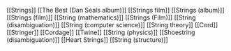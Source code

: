 [[Strings]]
[[The Best (Dan Seals album)]]
[[Strings film]]
[[Strings (album)]]
[[Strings (film)]]
[[String (mathematics)]]
[[Strings (Film)]]
[[String (disambiguation)]]
[[String (computer science)]]
[[String theory]]
[[Cord]]
[[Stringer]]
[[Cordage]]
[[Twine]]
[[String (physics)]]
[[Shoestring (disambiguation)]]
[[Heart Strings]]
[[String (structure)]]
